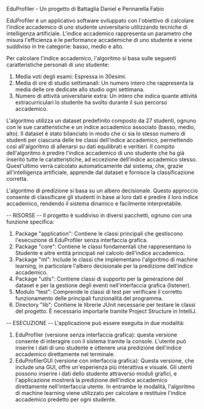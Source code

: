 EduProfiler - Un progetto di Battaglia Daniel e Pennarella Fabio

EduProfiler è un applicativo software sviluppato con l'obiettivo di calcolare l'indice accademico di uno studente universitario utilizzando tecniche di intelligenza artificiale. L'indice accademico rappresenta un parametro che misura l'efficienza e le performance accademiche di uno studente e viene suddiviso in tre categorie: basso, medio e alto.

Per calcolare l'indice accademico, l'algoritmo si basa sulle seguenti caratteristiche personali di uno studente:
1) Media voti degli esami: Espressa in 30esimi.
2) Media di ore di studio settimanali: Un numero intero che rappresenta la media delle ore dedicate allo studio ogni settimana.
3) Numero di attività universitarie extra: Un intero che indica quante attività extracurriculari lo studente ha svolto durante il suo percorso accademico.

L'algoritmo utilizza un dataset predefinito composto da 27 studenti, ognuno con le sue caratteristiche e un indice accademico associato (basso, medio, alto). Il dataset è stato bilanciato in modo che ci sia lo stesso numero di studenti per ciascuna delle tre classi dell'indice accademico, permettendo così all'algoritmo di allenarsi su dati equilibrati e veritieri.
Il compito dell'algoritmo è predire l'indice accademico di uno studente che ha già inserito tutte le caratteristiche, ad eccezione dell'indice accademico stesso. Quest'ultimo verrà calcolato automaticamente dal sistema, che, grazie all'intelligenza artificiale, apprende dal dataset e fornisce la classificazione corretta.

L'algoritmo di predizione si basa su un albero decisionale. Questo approccio consente di classificare gli studenti in base ai loro dati e predire il loro indice accademico, rendendo il sistema dinamico e facilmente interpretabile.

-- RISORSE --
Il progetto è suddiviso in diversi pacchetti, ognuno con una funzione specifica:
1.	Package "application": Contiene le classi principali che gestiscono l'esecuzione di EduProfiler senza interfaccia grafica.
2.	Package "core": Contiene le classi fondamentali che rappresentano lo Studente e altre entità principali nel calcolo dell'indice accademico.
3.	Package "ml": Include le classi che implementano l'algoritmo di machine learning, in particolare l'albero decisionale per la predizione dell'indice accademico.
4.	Package "utils": Contiene classi di supporto per la generazione del dataset e per la gestione degli eventi nell'interfaccia grafica (listener).
5.	Modulo "test": Comprende le classi di test per verificare il corretto funzionamento delle principali funzionalità del programma.
6.	Directory "lib": Contiene le librerie JUnit necessarie per testare le classi del progetto. È necessario importarle tramite Project Structure in IntelliJ.

-- ESECUZIONE --
L'applicazione può essere eseguita in due modalità:
1.	EduProfiler (versione senza interfaccia grafica): questa versione consente di interagire con il sistema tramite la console. L'utente può inserire i dati di uno studente e ottenere una predizione dell'indice accademico direttamente nel terminale.
2.	EduProfilerGUI (versione con interfaccia grafica): Questa versione, che include una GUI, offre un'esperienza più interattiva e visuale. Gli utenti possono inserire i dati dello studente attraverso moduli grafici, e l'applicazione mostrerà la predizione dell'indice accademico direttamente nell'interfaccia utente.
In entrambe le modalità, l'algoritmo di machine learning viene utilizzato per calcolare e restituire l'indice accademico predetto per ogni studente.

